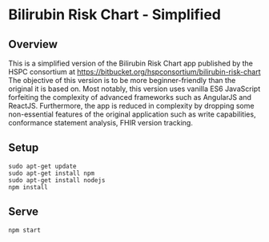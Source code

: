 # Bilirubin Risk Chart - Simplified

## Overview

This is a simplified version of the Bilirubin Risk Chart app published by the 
HSPC consortium at https://bitbucket.org/hspconsortium/bilirubin-risk-chart
The objective of this version is to be more beginner-friendly than the
original it is based on. Most notably, this version uses vanilla ES6 JavaScript
forfeiting the complexity of advanced frameworks such as AngularJS and ReactJS.
Furthermore, the app is reduced in complexity by dropping some non-essential
features of the original application such as write capabilities, conformance
statement analysis, FHIR version tracking.

## Setup

````
sudo apt-get update
sudo apt-get install npm
sudo apt-get install nodejs
npm install
````

## Serve

````
npm start
````